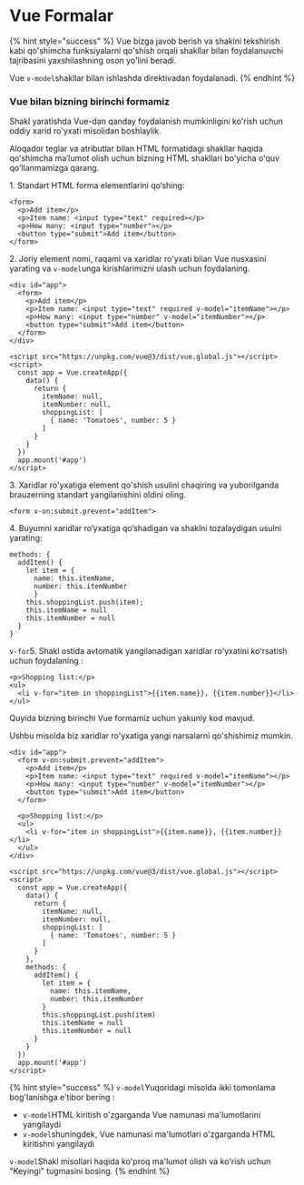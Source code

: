 # Vue Formalar

{% hint style="success" %}
Vue bizga javob berish va shaklni tekshirish kabi qo'shimcha funksiyalarni qo'shish orqali shakllar bilan foydalanuvchi tajribasini yaxshilashning oson yo'lini beradi.

Vue `v-model`shakllar bilan ishlashda direktivadan foydalanadi.
{% endhint %}

### Vue bilan bizning birinchi formamiz

Shakl yaratishda Vue-dan qanday foydalanish mumkinligini ko'rish uchun oddiy xarid ro'yxati misolidan boshlaylik.

Aloqador teglar va atributlar bilan HTML formatidagi shakllar haqida qoʻshimcha maʼlumot olish uchun bizning HTML shakllari boʻyicha oʻquv qoʻllanmamizga qarang.

1\. Standart HTML forma elementlarini qo‘shing:

```
<form>
  <p>Add item</p>
  <p>Item name: <input type="text" required></p>
  <p>How many: <input type="number"></p>
  <button type="submit">Add item</button>
</form>
```

2\. Joriy element nomi, raqami va xaridlar roʻyxati bilan Vue nusxasini yarating va `v-model`unga kirishlarimizni ulash uchun foydalaning.

```
<div id="app">
  <form>
    <p>Add item</p>
    <p>Item name: <input type="text" required v-model="itemName"></p>
    <p>How many: <input type="number" v-model="itemNumber"></p>
    <button type="submit">Add item</button>
  </form>
</div>

<script src="https://unpkg.com/vue@3/dist/vue.global.js"></script>
<script>
  const app = Vue.createApp({
    data() {
      return {
        itemName: null,
        itemNumber: null,
        shoppingList: [
          { name: 'Tomatoes', number: 5 }
        ]
      }
    }
  })
  app.mount('#app')
</script>
```

3\. Xaridlar ro'yxatiga element qo'shish usulini chaqiring va yuborilganda brauzerning standart yangilanishini oldini oling.

```
<form v-on:submit.prevent="addItem">
```

4\. Buyumni xaridlar ro‘yxatiga qo‘shadigan va shaklni tozalaydigan usulni yarating:

```
methods: {
  addItem() {
    let item = {
      name: this.itemName,
      number: this.itemNumber
      }
    this.shoppingList.push(item);
    this.itemName = null
    this.itemNumber = null
  }
}
```

`v-for`5. Shakl ostida avtomatik yangilanadigan xaridlar roʻyxatini koʻrsatish uchun foydalaning :

```
<p>Shopping list:</p>
<ul>
  <li v-for="item in shoppingList">{{item.name}}, {{item.number}}</li>
</ul>
```

Quyida bizning birinchi Vue formamiz uchun yakuniy kod mavjud.

Ushbu misolda biz xaridlar ro'yxatiga yangi narsalarni qo'shishimiz mumkin.

```
<div id="app">
  <form v-on:submit.prevent="addItem">
    <p>Add item</p>
    <p>Item name: <input type="text" required v-model="itemName"></p>
    <p>How many: <input type="number" v-model="itemNumber"></p>
    <button type="submit">Add item</button>
  </form>

  <p>Shopping list:</p>
  <ul>
    <li v-for="item in shoppingList">{{item.name}}, {{item.number}}</li>
  </ul>
</div>

<script src="https://unpkg.com/vue@3/dist/vue.global.js"></script>
<script>
  const app = Vue.createApp({
    data() {
      return {
        itemName: null,
        itemNumber: null,
        shoppingList: [
          { name: 'Tomatoes', number: 5 }
        ]
      }
    },
    methods: {
      addItem() {
        let item = {
          name: this.itemName,
          number: this.itemNumber
        }
        this.shoppingList.push(item)
        this.itemName = null
        this.itemNumber = null
      }
    }
  })
  app.mount('#app')
</script>
```

{% hint style="success" %}
`v-model`Yuqoridagi misolda ikki tomonlama bog'lanishga e'tibor bering :

* `v-model`HTML kiritish o'zgarganda Vue namunasi ma'lumotlarini yangilaydi
* `v-model`shuningdek, Vue namunasi ma'lumotlari o'zgarganda HTML kiritishni yangilaydi

`v-model`Shakl misollari haqida ko'proq ma'lumot olish va ko'rish uchun "Keyingi" tugmasini bosing.
{% endhint %}
